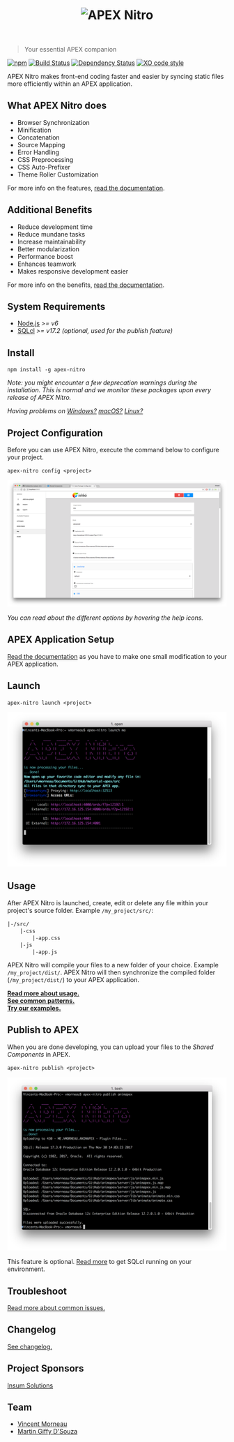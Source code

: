 <h1 align="center">
	<br>
	<img src="https://raw.githubusercontent.com/OraOpenSource/apex-nitro/master/docs/img/apex-nitro-logo.png" alt="APEX Nitro" width="600">
	<br>
	<br>
</h1>

> Your essential APEX companion

[![npm](https://img.shields.io/npm/v/apex-nitro.svg)](https://www.npmjs.com/package/apex-nitro) [![Build Status](https://travis-ci.org/OraOpenSource/apex-nitro.svg?branch=master)](https://travis-ci.org/OraOpenSource/apex-nitro) [![Dependency Status](https://david-dm.org/OraOpenSource/apex-nitro.svg)](https://david-dm.org/OraOpenSource/apex-nitro) [![XO code style](https://img.shields.io/badge/code_style-XO-5ed9c7.svg)](https://github.com/sindresorhus/xo)

APEX Nitro makes front-end coding faster and easier by syncing static files more efficiently within an APEX application.

## What APEX Nitro does  
- Browser Synchronization
- Minification
- Concatenation
- Source Mapping
- Error Handling
- CSS Preprocessing
- CSS Auto-Prefixer
- Theme Roller Customization

For more info on the features, [read the documentation](/docs/features.md).

## Additional Benefits
- Reduce development time
- Reduce mundane tasks
- Increase maintainability
- Better modularization
- Performance boost
- Enhances teamwork
- Makes responsive development easier

For more info on the benefits, [read the documentation](/docs/benefits.md).

## System Requirements
- [Node.js](https://nodejs.org) *>= v6*
- [SQLcl](http://www.oracle.com/technetwork/developer-tools/sqlcl/overview/index.html) *>= v17.2 (optional, used for the publish feature)*

## Install
```
npm install -g apex-nitro
```

*Note: you might encounter a few deprecation warnings during the installation. This is normal and we monitor these packages upon every release of APEX Nitro.*

*Having problems on [Windows?](/docs/windows.md) [macOS?](/docs/macOS.md) [Linux?](/docs/linux.md)*

## Project Configuration
Before you can use APEX Nitro, execute the command below to configure your project.

```
apex-nitro config <project>
```

![](/docs/img/command-config.png)

*You can read about the different options by hovering the help icons.*

## APEX Application Setup
[Read the documentation](/docs/setup.md) as you have to make one small modification to your APEX application.

## Launch
```
apex-nitro launch <project>
```

![](/docs/img/command-launch.png)

## Usage
After APEX Nitro is launched, create, edit or delete any file within your project's source folder. Example `/my_project/src/`:
```
|-/src/
	|-css
		|-app.css
	|-js
		|-app.js
```

APEX Nitro will compile your files to a new folder of your choice. Example `/my_project/dist/`.
APEX Nitro will then synchronize the compiled folder (`/my_project/dist/`) to your APEX application.

[**Read more about usage.**](/docs/usage.md)  
[**See common patterns.**](/docs/patterns.md)  
[**Try our examples.**](/examples/)

## Publish to APEX
When you are done developing, you can upload your files to the *Shared Components* in APEX.

```
apex-nitro publish <project>
```

![](/docs/img/command-publish.png)

This feature is optional. [Read more](/docs/publish.md) to get SQLcl running on your environment.

## Troubleshoot
[Read more about common issues.](/docs/troubleshooting.md)

## Changelog
[See changelog.](changelog.md)

## Project Sponsors
[Insum Solutions](http://insum.ca/)

## Team
- [Vincent Morneau](https://github.com/vincentmorneau)
- [Martin Giffy D'Souza](https://github.com/martindsouza)

